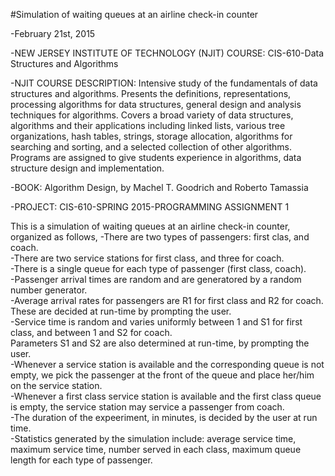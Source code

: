 #Simulation of waiting queues at an airline check-in counter

-February 21st, 2015

-NEW JERSEY INSTITUTE OF TECHNOLOGY (NJIT) COURSE: 
CIS-610-Data Structures and Algorithms

-NJIT COURSE DESCRIPTION: 
Intensive study of the fundamentals of data structures and algorithms. Presents the definitions, representations, processing algorithms for data structures, general design and analysis techniques for algorithms. Covers a broad variety of data structures, algorithms and their applications including linked lists, various tree organizations, hash tables, strings, storage allocation, algorithms for searching and sorting, and a selected collection of other algorithms. Programs are assigned to give students experience in algorithms, data structure design and implementation.

-BOOK: 
Algorithm Design, by Machel T. Goodrich and Roberto Tamassia

-PROJECT:
CIS-610-SPRING 2015-PROGRAMMING ASSIGNMENT 1

This is a simulation of waiting queues at an airline check-in counter, organized as follows, 
-There are two types of passengers: first clas, and coach.  
-There are two service stations for first class, and three for coach.  
-There is a single queue for each type of passenger (first class, coach).  
-Passenger arrival times are random and are generatored by a random number generator.  
-Average arrival rates for passengers are R1 for first class and R2 for coach.  
These are decided at run-time by prompting the user.  
-Service time is random and varies uniformly between 1 and S1 for first class, 
and between 1 and S2 for coach.  
Parameters S1 and S2 are also determined at run-time, by prompting the user.  
-Whenever a service station is available and the corresponding queue is not empty, 
we pick the passenger at the front of the queue and place her/him on the service station.  
-Whenever a first class service station is available and the first class queue is empty, 
the service station may service a passenger from coach.  
-The duration of the expeeriment, in minutes, is decided by the user at run time.  
-Statistics generated by the simulation include: average service time, maximum service time, 
number served in each class, maximum queue length for each type of passenger.  

